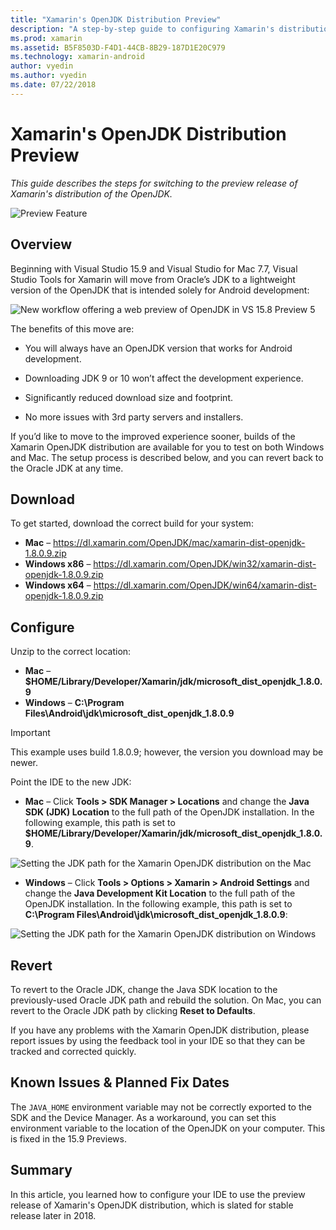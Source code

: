 ```yaml
---
title: "Xamarin's OpenJDK Distribution Preview"
description: "A step-by-step guide to configuring Xamarin's distribution of OpenJDK."
ms.prod: xamarin
ms.assetid: B5F8503D-F4D1-44CB-8B29-187D1E20C979
ms.technology: xamarin-android
author: vyedin
ms.author: vyedin
ms.date: 07/22/2018
---
```


# Xamarin's OpenJDK Distribution Preview

_This guide describes the steps for switching to the preview release of Xamarin's distribution of the OpenJDK._

![Preview Feature](~/media/shared/preview.png)

## Overview

Beginning with Visual Studio 15.9 and Visual Studio for Mac 7.7, Visual Studio Tools for Xamarin will move from Oracle’s JDK to a lightweight version of the OpenJDK that is intended solely for Android development:

![New workflow offering a web preview of OpenJDK in VS 15.8 Preview 5](openjdk-images/openjdk.png)

The benefits of this move are:

- You will always have an OpenJDK version that works for Android development.

- Downloading JDK 9 or 10 won’t affect the development experience.

- Significantly reduced download size and footprint.

- No more issues with 3rd party servers and installers.

If you’d like to move to the improved experience sooner, builds of the Xamarin OpenJDK distribution are available for you to test on both Windows and Mac. The setup process is described below, and you can revert back to the Oracle JDK at any time.

## Download

To get started, download the correct build for your system:

- **Mac** &ndash; https://dl.xamarin.com/OpenJDK/mac/xamarin-dist-openjdk-1.8.0.9.zip
- **Windows x86** &ndash; https://dl.xamarin.com/OpenJDK/win32/xamarin-dist-openjdk-1.8.0.9.zip
- **Windows x64** &ndash; https://dl.xamarin.com/OpenJDK/win64/xamarin-dist-openjdk-1.8.0.9.zip

## Configure

Unzip to the correct location:

- **Mac** &ndash; **$HOME/Library/Developer/Xamarin/jdk/microsoft_dist_openjdk_1.8.0.9**
- **Windows** &ndash; **C:\\Program Files\\Android\\jdk\\microsoft_dist_openjdk_1.8.0.9**

> [!IMPORTANT]
> This example uses build 1.8.0.9; however, the version you download may be newer.

Point the IDE to the new JDK:

- **Mac** &ndash; Click **Tools > SDK Manager > Locations** and change the **Java SDK (JDK) Location** to the full path of the OpenJDK installation. In the following example, this path is set to  **$HOME/Library/Developer/Xamarin/jdk/microsoft_dist_openjdk_1.8.0.9**.

![Setting the JDK path for the Xamarin OpenJDK distribution on the Mac](openjdk-images/vsm.png)

- **Windows** &ndash; Click **Tools > Options > Xamarin > Android Settings** and change the **Java Development Kit Location** to the full path of the OpenJDK installation. In the following example, this path is set to **C:\\Program Files\\Android\\jdk\\microsoft_dist_openjdk_1.8.0.9**:

![Setting the JDK path for the Xamarin OpenJDK distribution on Windows](openjdk-images/vs.png)

## Revert

To revert to the Oracle JDK, change the Java SDK location to the previously-used Oracle JDK path and rebuild the solution. On Mac, you can revert to the Oracle JDK path by clicking **Reset to Defaults**.

If you have any problems with the Xamarin OpenJDK distribution, please report issues by using the feedback tool in your IDE so that they can be tracked and corrected quickly.

## Known Issues & Planned Fix Dates

The `JAVA_HOME` environment variable may not be correctly exported to the SDK and the Device Manager. As a workaround, you can set this environment variable to the location of the OpenJDK on your computer. This is fixed in the 15.9 Previews.

## Summary

In this article, you learned how to configure your IDE to use the preview release of Xamarin's OpenJDK distribution, which is slated for stable release later in 2018.
